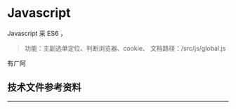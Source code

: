 # Javascript

Javascript 采 ES6 ，




> 功能：主副选单定位、判断浏览器、cookie、
> 文档路径：/src/js/global.js

有ㄏ阿





## 技术文件参考资料
---

